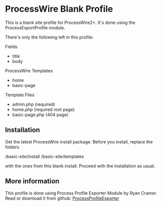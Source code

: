 # ProcessWire Blank Profile

This is a blank site profile for ProcessWire2+. It's done using the ProcessExportProfile module.

There's only the following left in this profile:

Fields:

* title
* body

ProcessWire Templates

* home
* basic-page

Template Files

* admin.php (required)
* home.php (required root page)
* basic-page.php (404 page)


## Installation

Get the latest ProcessWire install package. Before you install, replace the folders

/basic-site/install
/basic-site/templates

with the ones from this blank install. Proceed with the installation as usual.


## More information

This profile is done using Process Profile Exporter Module by Ryan Cramer. Read or download it from github: [ProcessProfileExporter](https://github.com/ryancramerdesign/ProcessExportProfile)